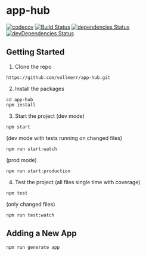 # app-hub

[![codecov](https://codecov.io/gh/vollmerr/app-hub/branch/master/graph/badge.svg)](https://codecov.io/gh/vollmerr/app-hub)
[![Build Status](https://travis-ci.org/vollmerr/app-hub.svg?branch=master)](https://travis-ci.org/vollmerr/app-hub)
[![dependencies Status](https://david-dm.org/vollmerr/app-hub/status.svg)](https://david-dm.org/vollmerr/app-hub)
[![devDependencies Status](https://david-dm.org/vollmerr/app-hub/dev-status.svg)](https://david-dm.org/vollmerr/app-hub?type=dev)

## Getting Started

1. Clone the repo
```
https://github.com/vollmerr/app-hub.git
```

2. Install the packages
```
cd app-hub
npm install
```

3. Start the project
(dev mode)
```
npm start
```
(dev mode with tests running on changed files)
```
npm run start:watch
```
(prod mode)
```
npm run start:production
```

4. Test the project
(all files single time with coverage)
```
npm test
```
(only changed files)
```
npm run test:watch
```

## Adding a New App
```
npm run generate app
```
